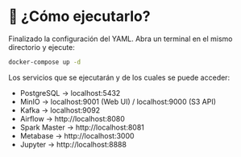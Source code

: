 # 🚀 ¿Cómo ejecutarlo?
Finalizado la configuración del YAML. Abra un terminal en el mismo directorio y ejecute:

```bash
docker-compose up -d
```

Los servicios que se ejecutarán y de los cuales se puede acceder:

* PostgreSQL → localhost:5432
* MinIO → localhost:9001 (Web UI) / localhost:9000 (S3 API)
* Kafka → localhost:9092
* Airflow → http://localhost:8080
* Spark Master → http://localhost:8081
* Metabase → http://localhost:3000
* Jupyter → http://localhost:8888